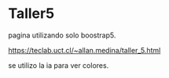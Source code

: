 # Taller5

pagina utilizando solo boostrap5.

https://teclab.uct.cl/~allan.medina/taller_5.html

se utilizo la ia para ver colores. 
